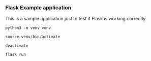### Flask Example application
               

This is a sample application just to test if Flask is working correctly

```
python3 -m venv venv                

source venv/bin/activate

deactivate

flask run 
```